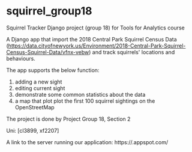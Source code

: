 # squirrel_group18
Squirrel Tracker Django project (group 18) for Tools for Analytics course

A Django app that import the 2018 Central Park Squirrel Census Data (https://data.cityofnewyork.us/Environment/2018-Central-Park-Squirrel-Census-Squirrel-Data/vfnx-vebw) and track squirrels' locations and behaviours.

The app supports the below function:
1) adding a new sight
2) editing current sight
3) demonstrate some common statistics about the data
3) a map that plot plot the first 100 squirrel sightings on the OpenStreetMap

The project is done by Project Group 18, Section 2

Uni: [cl3899, xf2207]

A link to the server running our application: https://<your project id>.appspot.com/

